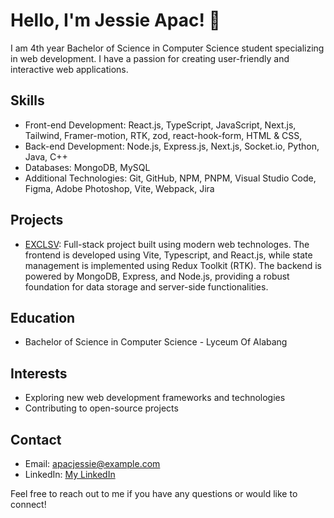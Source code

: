 # Hello, I'm Jessie Apac! 👋

I am 4th year Bachelor of Science in Computer Science student specializing in web development. I have a passion for creating user-friendly and interactive web applications. 

## Skills

- Front-end Development: React.js, TypeScript, JavaScript, Next.js, Tailwind, Framer-motion, RTK, zod, react-hook-form, HTML & CSS,
- Back-end Development: Node.js, Express.js, Next.js, Socket.io, Python, Java, C++
- Databases: MongoDB, MySQL
- Additional Technologies: Git, GitHub, NPM, PNPM, Visual Studio Code, Figma, Adobe Photoshop, Vite, Webpack, Jira

## Projects

- [EXCLSV](https://exclsv.vercel.app): Full-stack project built using modern web technologes. The frontend is developed using Vite, Typescript, and React.js, while state management is implemented using Redux Toolkit (RTK). The backend is powered by MongoDB, Express, and Node.js, providing a robust foundation for data storage and server-side functionalities.

## Education

- Bachelor of Science in Computer Science - Lyceum Of Alabang

## Interests

- Exploring new web development frameworks and technologies
- Contributing to open-source projects

## Contact

- Email: apacjessie@example.com
- LinkedIn: [My LinkedIn](https://www.linkedin.com/in/jessie-apac-72154023a/)

Feel free to reach out to me if you have any questions or would like to connect!

